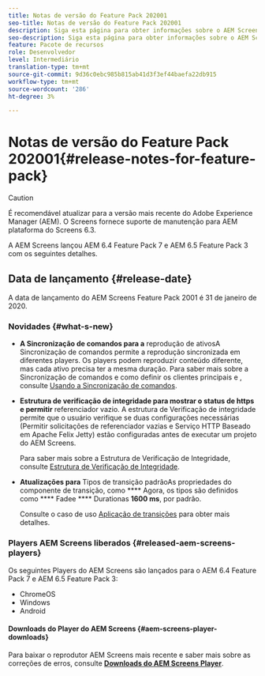 ```yaml
---
title: Notas de versão do Feature Pack 202001
seo-title: Notas de versão do Feature Pack 202001
description: Siga esta página para obter informações sobre o AEM Screens Feature Pack 2001 lançado em 31 de janeiro de 2020.
seo-description: Siga esta página para obter informações sobre o AEM Screens Feature Pack 2001 lançado em 31 de janeiro de 2020.
feature: Pacote de recursos
role: Desenvolvedor
level: Intermediário
translation-type: tm+mt
source-git-commit: 9d36c0ebc985b815ab41d3f3ef44baefa22db915
workflow-type: tm+mt
source-wordcount: '286'
ht-degree: 3%

---
```



# Notas de versão do Feature Pack 202001{#release-notes-for-feature-pack}

>[!CAUTION]
>
>É recomendável atualizar para a versão mais recente do Adobe Experience Manager (AEM). O Screens fornece suporte de manutenção para AEM plataforma do Screens 6.3.

A AEM Screens lançou AEM 6.4 Feature Pack 7 e AEM 6.5 Feature Pack 3 com os seguintes detalhes.

## Data de lançamento {#release-date}

A data de lançamento do AEM Screens Feature Pack 2001 é 31 de janeiro de 2020.

### Novidades {#what-s-new}

* **A Sincronização de comandos para a**
reprodução de ativosA Sincronização de comandos permite a reprodução sincronizada em diferentes players. Os players podem reproduzir conteúdo diferente, mas cada ativo precisa ter a mesma duração.
Para saber mais sobre a Sincronização de comandos e como definir os clientes principais e , consulte [Usando a Sincronização de comandos](using-command-sync.md).

* **Estrutura de verificação de integridade para mostrar o status de https e permitir**
referenciador vazio. A estrutura de Verificação de integridade permite que o usuário verifique se duas configurações necessárias (Permitir solicitações de referenciador vazias e Serviço HTTP Baseado em Apache Felix Jetty) estão configuradas antes de executar um projeto do AEM Screens.

   Para saber mais sobre a Estrutura de Verificação de Integridade, consulte [Estrutura de Verificação de Integridade](/help/user-guide/configuring-screens-introduction.md#health-check-framework).

* **Atualizações para**
Tipos de transição padrãoAs propriedades do componente de transição, como 
**** Agora, os tipos são definidos como  **** Fadee  **** Durationas  **1600 ms**, por padrão.

   Consulte o caso de uso [Aplicação de transições](/help/user-guide/applying-transitions.md) para obter mais detalhes.


### Players AEM Screens liberados {#released-aem-screens-players}

Os seguintes Players do AEM Screens são lançados para o AEM 6.4 Feature Pack 7 e AEM 6.5 Feature Pack 3:

* ChromeOS
* Windows
* Android

#### Downloads do Player do AEM Screens {#aem-screens-player-downloads}

Para baixar o reprodutor AEM Screens mais recente e saber mais sobre as correções de erros, consulte [**Downloads do AEM Screens Player**](https://download.macromedia.com/screens/).

